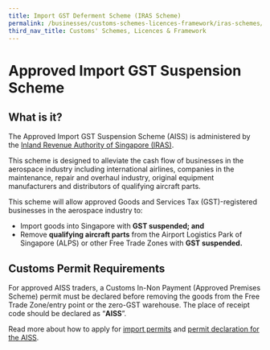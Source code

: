 ```yaml
---
title: Import GST Deferment Scheme (IRAS Scheme)
permalink: /businesses/customs-schemes-licences-framework/iras-schemes/import-gst-deferment-scheme-igds
third_nav_title: Customs' Schemes, Licences & Framework
---
```


# Approved Import GST Suspension Scheme

## What is it?

The Approved Import GST Suspension Scheme (AISS) is administered by the  [Inland Revenue Authority of Singapore (IRAS)](https://www.iras.gov.sg/irashome/GST/GST-registered-businesses/GST-schemes/Industry-Specific-Schemes/Approved-Import-GST-Suspension-Scheme--AISS---For-Aerospace-Players-/).

This scheme is designed to alleviate the cash flow of businesses in the aerospace industry including international airlines, companies in the maintenance, repair and overhaul industry, original equipment manufacturers and distributors of qualifying aircraft parts.

This scheme will allow approved Goods and Services Tax (GST)-registered businesses in the aerospace industry to:

-   Import goods into Singapore with  **GST suspended; and**
-   Remove  **qualifying aircraft parts**  from the Airport Logistics Park of Singapore (ALPS) or other Free Trade Zones with  **GST suspended.**

## Customs Permit Requirements

For approved AISS traders, a Customs In-Non Payment (Approved Premises Scheme) permit must be declared before removing the goods from the Free Trade Zone/entry point or the zero-GST warehouse. The place of receipt code should be declared as “**AISS**”.

Read more about how to apply for  [import permits](https://www.customs.gov.sg/businesses/importing-goods/import-procedures) and  [permit declaration for the AISS](https://www.customs.gov.sg/-/media/cus/files/business/customs-schemes-licences-framework/circular22009tradenetdeclarationforaiss.pdf?la=en&hash=E0495945D29DC1D692849B7D774400A07440FD55).
